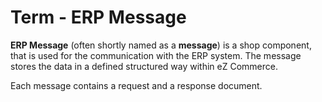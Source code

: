 # Term - ERP Message

**ERP Message** (often shortly named as a **message**) is a shop component, that is used for the communication with the ERP system. The message stores the data in a defined structured way within eZ Commerce.

Each message contains a request and a response document.
